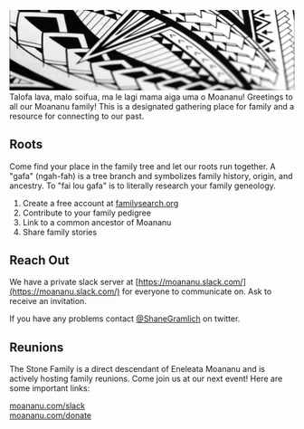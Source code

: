 ![Samoan Tattoo Pattern](images/pattern.jpg)
Talofa lava, malo soifua, ma le lagi mama aiga uma o Moananu! Greetings to all our Moananu family! This is a designated gathering place for family and a resource for connecting to our past.

## Roots
Come find your place in the family tree and let our roots run together. A "gafa" (ngah-fah) is a tree branch and symbolizes family history, origin, and ancestry. To "fai lou gafa" is to literally research your family geneology.

1. Create a free account at [familysearch.org](https://www.familysearch.org/)
2. Contribute to your family pedigree
3. Link to a common ancestor of Moananu
4. Share family stories

## Reach Out
We have a private slack server at [https://moananu.slack.com/](https://moananu.slack.com/) for everyone to communicate on. Ask to receive an invitation.

If you have any problems contact [@ShaneGramlich](https://twitter.com/ShaneGramlich) on twitter. 

## Reunions
The Stone Family is a direct descendant of Eneleata Moananu and is actively hosting family reunions. Come join us at our next event! Here are some important links:

[moananu.com/slack](http://moananu.com/slack)  
[moananu.com/donate](http://moananu.com/donate)  
